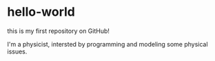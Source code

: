 # hello-world

this is my first repository on GitHub!

I'm a physicist, intersted by programming and modeling some physical issues.
